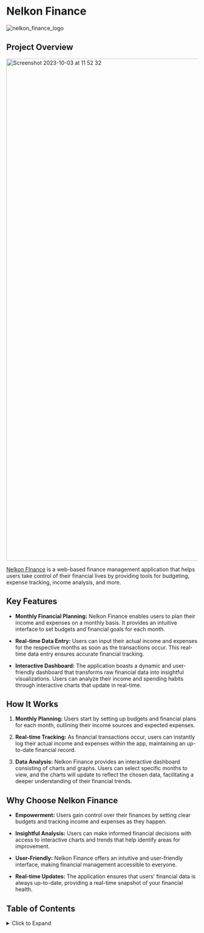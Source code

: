 # **Nelkon Finance**
![nelkon_finance_logo](https://github.com/Nelkon01/Nelkon-Finance/assets/54297166/4f0c7288-df4f-4c0f-911a-574a9aa41948)

## Project Overview
<img width="1318" alt="Screenshot 2023-10-03 at 11 52 32" src="https://github.com/Nelkon01/Nelkon-Finance/assets/54297166/3456fe0e-feea-473f-8732-0af0f284687e">

[Nelkon FInance](https://nelkon-finance-671b974bbd16.herokuapp.com/) is a web-based finance management application that helps users take control of their financial lives by providing tools for budgeting, expense tracking, income analysis, and more.

## Key Features

- **Monthly Financial Planning:** Nelkon Finance enables users to plan their income and expenses on a monthly basis. It provides an intuitive interface to set budgets and financial goals for each month.

- **Real-time Data Entry:** Users can input their actual income and expenses for the respective months as soon as the transactions occur. This real-time data entry ensures accurate financial tracking.

- **Interactive Dashboard:** The application boasts a dynamic and user-friendly dashboard that transforms raw financial data into insightful visualizations. Users can analyze their income and spending habits through interactive charts that update in real-time.

## How It Works

1. **Monthly Planning:** Users start by setting up budgets and financial plans for each month, outlining their income sources and expected expenses.

2. **Real-time Tracking:** As financial transactions occur, users can instantly log their actual income and expenses within the app, maintaining an up-to-date financial record.

3. **Data Analysis:** Nelkon Finance provides an interactive dashboard consisting of charts and graphs. Users can select specific months to view, and the charts will update to reflect the chosen data, facilitating a deeper understanding of their financial trends.

## Why Choose Nelkon Finance

- **Empowerment:** Users gain control over their finances by setting clear budgets and tracking income and expenses as they happen.

- **Insightful Analysis:** Users can make informed financial decisions with access to interactive charts and trends that help identify areas for improvement.

- **User-Friendly:** Nelkon Finance offers an intuitive and user-friendly interface, making financial management accessible to everyone.

- **Real-time Updates:** The application ensures that users' financial data is always up-to-date, providing a real-time snapshot of your financial health.


## Table of Contents
<details>
<summary>Click to Expand</summary>

- [UX](#ux)
  * [Strategy](#strategy)
  * [Scope](#scope)
  * [Goals](#goals)
    + [Customer Goals](#customer-goals)
    + [Place Owner Goals](#place-owner-goals)
    + [WebSite Goals](#website-goals)
- [Data Structure](#data-structure)
  * [Database Choice](#database-choice)
  * [Data Models](#data-models)
  * [Collections Data Structure](#collections-data-structure)
    + [Activities](#activities)
    + [Addresses](#addresses)
    + [Countries](#countries)
    + [Events](#events)
    + [Metrics Clicks](#metrics-clicks)
    + [Metrics Page](#metrics-page)
    + [Places](#places)
    + [Reviews](#reviews)
    + [Users](#users)
  * [CRUD Flow Diagrams](#crud-flow-diagrams)
- [Design Choices](#design-choices)
  * [Wireframes](#wireframes)
    + [Content Considerations](#content-considerations)
  * [Surface:](#surface)
    + [Color Choice](#color-choice)
    + [Typography](#typography)
    + [Image Choice](#image-choice)
      - [Home Page](#home-page)
      - [Activity Icons](#activity-icons)
      - [Input Icons](#input-icons)
      - [Header Image](#header-image)
      - [Modals and Errors](#modals-and-errors)
      - [Loading Giff](#loading-giff)
    + [Design Elements](#design-elements)
    + [Animations & Transitions](#animations--transitions)
- [User Stories:](#user-stories)
  * [For kids looking for something free to do today in their neighborhood:](#for-kids-looking-for-something-free-to-do-today-in-their-neighborhood)
  * [For places and organizations involved in building the community](#for-places-and-organizations-involved-in-building-the-community)
  * [For site owners hosting a website to store community information](#for-site-owners-hosting-a-website-to-store-community-information)
- [Features](#features)
  * [Implemented Features](#implemented-features)
    + [Structural](#structural)
    + [Common Elements](#common-elements)
    + [Forms](#forms)
    + [Database Operations](#database-operations)
    + [API Integration](#api-integration)
    + [Metrics](#metrics)
  * [Features Left to Implement](#features-left-to-implement)
    + [Features Deferred from original plan](#features-deferred-from-original-plan)
    + [User Roles & Permissions](#user-roles--permissions)
    + [Place Administrator Dashboard](#place-administrator-dashboard)
    + [External User Adult Dashboard](#external-user-adult-dashboard)
    + [External User Minor Dashboard](#external-user-minor-dashboard)
    + [Content Admin Dashboard](#content-admin-dashboard)
    + [Site Admin Dashboard](#site-admin-dashboard)
    + [More Sophisticated Attendance Tracking](#more-sophisticated-attendance-tracking)
    + [API Integrations](#api-integrations)
    + [Switch to Relational Database](#switch-to-relational-database)
    + [Ease of Use Enhancements](#ease-of-use-enhancements)
  * [Project Tracking](#project-tracking)
- [Technologies Used](#technologies-used)
  * [Programming languages](#programming-languages)
  * [Framework & Extensions](#framework--extensions)
  * [Fonts](#fonts)
  * [Tools](#tools)
  * [APIs](#apis)
- [Defensive Programming](#defensive-programming)
  * [Form Validation:](#form-validation)
  * [Cross Site Forgery Protection](#cross-site-forgery-protection)
  * [XSS Protection](#xss-protection)
  * [Restricted Deletion](#restricted-deletion)
- [Testing](#testing)
  * [Validation Testing](#validation-testing)
  * [Unit Testing](#unit-testing)
  * [Cross Browser/ Cross Device Verification](#cross-browser-cross-device-verification)
  * [Cross Site Scripting and Forgery](#cross-site-scripting-and-forgery)
  * [Accessibility Testing](#accessibility-testing)
  * [Regression Testing](#regression-testing)
  * [Automated Testing](#automated-testing)
  * [Defect Tracking](#defect-tracking)
    + [Noteworthy Bugs](#noteworthy-bugs)
    + [Outstanding Defects](#outstanding-defects)
- [Deployment](#deployment)
  * [GitHub](#github)
  * [Requires](#requires)
  * [Development (Running Locally)](#development-running-locally)
  * [Live (Heroku)](#live-heroku)
- [Credits](#credits)
  * [Content](#content)
  * [Media](#media)
  * [Acknowledgements](#acknowledgements)

## About

Nelkon Finance is designed to simplify personal finance management. With this application, users can:

- **Plan Fortune:** Create and manage budgets for income and expenses to achieve financial goals.
- **Track Treasure:** Effortlessly track actual income and expenses to gain insights into spending habits.
- **See Goldmine:** Analyze income sources and expense areas with interactive charts for financial planning.

## Features

- **Budget Management:** Create and manage budgets for different income sources and expense categories.
- **Actual Finances Tracking:** Easily track actual income and expenses over time.
- **Income and Expense Analysis:** Visualize income and expense trends with interactive charts.
- **User Profiles:** Users can create and edit their profiles.
- **Security:** User authentication and authorization with secure password storage.

## Getting Started

Follow these instructions to set up and run Nelkon Finance on your local machine.

### Prerequisites

- Python 3.x
- Flask (Python web framework)
- SQLAlchemy (Python SQL toolkit)
- Other Python packages as mentioned in `requirements.txt`

### Installation

1. Clone this repository to your local machine:

   ```bash
   git clone https://github.com/your-username/nelkon-finance.git

2. Navigate to the project directory:
    
       ```bash
       cd nelkon-finance

3. Install the required Python packages:
    ```bash
    pip install -r requirements.txt
    Set up the database:
4. Set Up Database:
    ```bash
    flask db init
    flask db migrate
    flask db upgrade
5. Start the application:
    ```bash
    flask run

The application should now be running locally. Access it by opening a web browser and navigating to http://localhost:5100.

### Usage
- Register or log in to your account.
- Use the "Plan Fortune" feature to create budgets for income and expenses.
- Track your actual income and expenses with the "Track Treasure" feature.
- Analyze your financial situation over time using the "See Goldmine" feature.
- Edit your user profile by clicking on "Account" in the navigation bar.

### Contributing
I welcome contributions from the community. If you'd like to contribute to Nelkon Finance, please reach out

### License
This project is licensed under the MIT License - see the LICENSE file for details.

### Acknowledgments
The development team at Nelkon Finance
Flask and SQLAlchemy open-source communities for their fantastic tools

First image in Carousel: Image
by <a href="https://www.freepik.com/free-photo/close-up-education-economy-objects_18776317.htm#query=budget&position=0&from_view=search&track=sph">
Image by vectorjuice</a> on Freepik
Second image in
carousel: <a href="https://www.freepik.com/free-vector/invoice-concept-illustration_8775504.htm#query=accounting&position=16&from_view=search&track=sph">
Image by storyset</a> on Freepik 
Third image in carousel: <a href="https://www.freepik.com/free-vector/mobile-expense-management-abstract-concept-vector-illustration-charges-control-system-satelite-devices-checking-mobile-network-enterprise-economy-manage-telephony-costs-abstract-metaphor_12083690.htm#query=track%20expenses%20pounds&position=21&from_view=search&track=ais">
Image by vectorjuice</a> on Freepik
